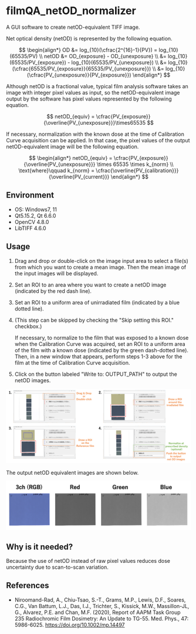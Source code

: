 # filmQA_netOD_normalizer
A GUI software to create netOD-equivalent TIFF image.

Net optical density (netOD) is represented by the following equation.


$$
\begin{align*}
OD &= log_{10}(\cfrac{2^{16}-1}{PV}) = log_{10}(65535/PV) \\
netOD &= OD_{exposure} - OD_{unexposure} \\
&= log_{10}(65535/PV_{exposure}) - log_{10}(65535/PV_{unexposure}) \\
&= log_{10}(\cfrac{65535/PV_{exposure}}{65535/PV_{unexposure}})  \\
&= log_{10}(\cfrac{PV_{unexposure}}{PV_{exposure}})
\end{align*}
$$

Although netOD is a fractional value, typical film analysis software takes an image with integer pixel values as input, so the netOD-equivalent image output by the software has pixel values represented by the following equation.

$$
netOD_{equiv} = \cfrac{PV_{exposure}}{\overline{PV_{unexposure}}}\times65535
$$

If necessary, normalization with the known dose at the time of Calibration Curve acquisition can be applied. In that case, the pixel values of the output netOD-equivalent image will be the following equation.

$$
\begin{align*}
netOD_{equiv} = \cfrac{PV_{exposure}}{\overline{PV_{unexposure}}} \times 65535 \times k_{norm} \\
\text{where}\qquad
k_{norm} = \cfrac{\overline{PV_{calibration}}}{\overline{PV_{current}}}
\end{align*}
$$


## Environment

- OS: Windows7, 11
- Qt5.15.2, Qt 6.6.0
- OpenCV 4.8.0
- LibTIFF 4.6.0


## Usage

1. Drag and drop or double-click on the image input area to select a file(s) from which you want to create a mean image. Then the mean image of the input images will be displayed. 

2. Set an ROI to an area where you want to create a netOD image (indicated by the red dash line).

3. Set an ROI to a uniform area of unirradiated film (indicated by a blue dotted line). 

4. (This step can be skipped by checking the "Skip setting this ROI." checkbox.)

   If necessary, to normalize to the film that was exposed to a known dose when the Calibration Curve was acquired, set an ROI to a uniform area of the film with a known dose (indicated by the green dash-dotted line). Then, in a new window that appears, perform steps 1-3 above for the film at the time of Calibration Curve acquisition.

5. Click on the button labeled "Write to: OUTPUT_PATH" to output the netOD images.



![flow](./images/flow.png)

The output netOD equivalent images are shown below.

![outputs](./images/outputs.png)



## Why is it needed?

Because the use of netOD instead of raw pixel values reduces dose uncertainty due to scan-to-scan variation.



## References

- Niroomand-Rad, A., Chiu-Tsao, S.-T., Grams, M.P., Lewis, D.F., Soares, C.G., Van Battum, L.J., Das, I.J., Trichter, S., Kissick, M.W., Massillon-JL, G., Alvarez, P.E. and Chan, M.F. (2020), Report of AAPM Task Group 235 Radiochromic Film Dosimetry: An Update to TG-55. Med. Phys., 47: 5986-6025. https://doi.org/10.1002/mp.14497
